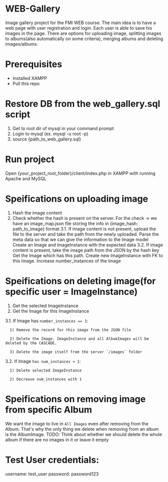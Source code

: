 # WEB-Gallery
Image gallery project for the FMI WEB course.
The main idea is to have a web page with user registration and login. Each user is able to save his images in the page.
There are options for uploading image, splitting images to albums(also automatically on some criteria), merging albums and deleting images/albums.

# Prerequisites
 - Installed XAMPP
 - Pull this repo

# Restore DB from the web_gallery.sql script
1. Get to root dir of mysql in your command prompt
2. Login to mysql (ex. mysql -u root -p)
3. source {path_to_web_gallery.sql}

# Run project
Open {your_project_root_folder}/client/index.php in XAMPP with running Apache and MySQL

# Speifications on uploading image
1. Hash the image content
2. Check whether the hash is present on the server. For the check -> we have an image_map.json file storing the info in {image_hash: path_to_image} format
3.1. If image content is not present, upload the file to the server and take the path from the newly uploaded.
Parse the meta data so that we can give the information to the Image model
Create an Image and ImageInstance with the expected data
3.2. If image content is present, take the image path from the JSON by the hash key
Get the Image which has this path. Create new ImageInstance with FK to this Image. 
Increase number_instances of the Image

# Speifications on deleting image(for specific user = ImageInstance)
1. Get the selected ImageInstance
2. Get the Image for this ImageInstance

3.1. If Image has `number_instances == 1`:

      1) Remove the record for this image from the JSON file
      
      2) Delete the Image. ImageInstance and all AlbumImages will be deleted by the CASCADE. 
      
      3) Delete the image itself from the server `/images` folder
      
3.2. If Image `has num_instances > 1`:

      1) Delete selected ImageInstance
      
      2) Decrease num_instances with 1

# Speifications on removing image from specific Album
We want the image to live in `All Images` even after removing from the Album.
That's why the only thing we delete when removing from an album is the AlbumImage.
TODO: Think about whether we should delete the whole album if there are no images in it or leave it empty


# Test User credentials:
username: test_user
password: password123
